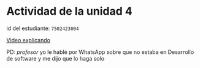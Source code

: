# Actividad de la unidad 4
id del estudiante: `7502423004`

[Video explicando](https://drive.google.com/file/d/1X7_lrEYP4fEOUOx9OgT0vQmWAAal9k2c/view?usp=sharing)

PD: *profesor* yo le hablé por WhatsApp sobre que no estaba en Desarrollo de software y me dijo que lo haga solo